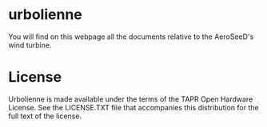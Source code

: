 urbolienne
==========

You will find on this webpage all the documents relative to the AeroSeeD's wind turbine.

License
==========

Urbolienne is made available under the terms of the TAPR Open Hardware License. See the LICENSE.TXT file that accompanies this distribution for the full text of the license.
